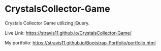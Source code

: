 # CrystalsCollector-Game

Crystals Collector Game utilizing jQuery.

Live Link: https://stravis11.github.io/CrystalsCollector-Game/

My portfolio: https://stravis11.github.io/Bootstrap-Portfolio/portfolio.html

